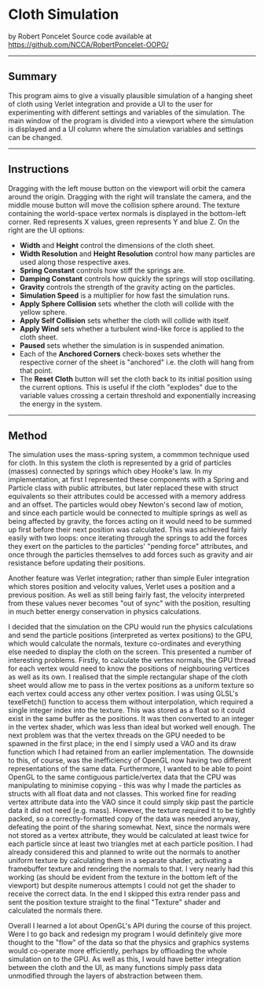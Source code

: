 **Cloth Simulation**
================
by Robert Poncelet
Source code available at https://github.com/NCCA/RobertPoncelet-OOPG/

----------

Summary
-------

This program aims to give a visually plausible simulation of a hanging sheet of cloth using Verlet integration and provide a UI to the user for experimenting with different settings and variables of the simulation. The main window of the program is divided into a viewport where the simulation is displayed and a UI column where the simulation variables and settings can be changed.

----------

Instructions
------------

Dragging with the left mouse button on the viewport will orbit the camera around the origin. Dragging with the right will translate the camera, and the middle mouse button will move the collision sphere around. The texture containing the world-space vertex normals is displayed in the bottom-left corner. Red represents X values, green represents Y and blue Z.
On the right are the UI options: 

-	**Width** and **Height** control the dimensions of the cloth sheet.
-	**Width Resolution** and **Height Resolution** control how many particles are used along those respective axes.
-	**Spring Constant** controls how stiff the springs are.
-	**Damping Constant** controls how quickly the springs will stop oscillating.
-	**Gravity** controls the strength of the gravity acting on the particles.
-	**Simulation Speed** is a multiplier for how fast the simulation runs.
-	**Apply Sphere Collision** sets whether the cloth will collide with the yellow sphere.
-	**Apply Self Collision** sets whether the cloth will collide with itself.
-	**Apply Wind** sets whether a turbulent wind-like force is applied to the cloth sheet.
-	**Paused** sets whether the simulation is in suspended animation.
-	Each of the **Anchored Corners** check-boxes sets whether the respective corner of the sheet is "anchored" i.e. the cloth will hang from that point.
-	The **Reset Cloth** button will set the cloth back to its initial position using the current options. This is useful if the cloth "explodes" due to the variable values crossing a certain threshold and exponentially increasing the energy in the system.

----------

Method
------

The simulation uses the mass-spring system, a commmon technique used for cloth. In this system the cloth is represented by a grid of particles (masses) connected by springs which obey Hooke's law. 
In my implementation, at first I represented these components with a Spring and Particle class with public attributes, but later replaced these with struct equivalents so their attributes could be accessed with a memory address and an offset. The particles would obey Newton's second law of motion, and since each particle would be connected to multiple springs as well as being affected by gravity, the forces acting on it would need to be summed up first before their next position was calculated. This was achieved fairly easily with two loops: once iterating through the springs to add the forces they exert on the particles to the particles' "pending force" attributes, and once through the particles themselves to add forces such as gravity and air resistance before updating their positions.

Another feature was Verlet integration; rather than simple Euler integration which stores position and velocity values, Verlet uses a position and a previous position. As well as still being fairly fast, the velocity interpreted from these values never becomes "out of sync" with the position, resulting in much better energy conservation in physics calculations. 

I decided that the simulation on the CPU would run the physics calculations and send the particle positions (interpreted as vertex positions) to the GPU, which would calculate the normals, texture co-ordinates and everything else needed to display the cloth on the screen. This presented a number of interesting problems.
Firstly, to calculate the vertex normals, the GPU thread for each vertex would need to know the positions of neighbouring vertices as well as its own. I realised that the simple rectangular shape of the cloth sheet would allow me to pass in the vertex positions as a uniform texture so each vertex could access any other vertex position. I was using GLSL's texelFetch() function to access them without interpolation, which required a single integer index into the texture. This was stored as a float so it could exist in the same buffer as the positions. It was then converted to an integer in the vertex shader, which was less than ideal but worked well enough.
The next problem was that the vertex threads on the GPU needed to be spawned in the first place; in the end I simply used a VAO and its draw function which I had retained from an earlier implementation. The downside to this, of course, was the inefficiency of OpenGL now having two different representations of the same data. 
Furthermore, I wanted to be able to point OpenGL to the same contiguous particle/vertex data that the CPU was manipulating to minimise copying - this was why I made the particles as structs with all float data and not classes. This worked fine for reading vertex attribute data into the VAO since it could simply skip past the particle data it did not need (e.g. mass). However, the texture required it to be tightly packed, so a correctly-formatted copy of the data was needed anyway, defeating the point of the sharing somewhat.
Next, since the normals were not stored as a vertex attribute, they would be calculated at least twice for each particle since at least two triangles met at each particle position. I had already considered this and planned to write out the normals to another uniform texture by calculating them in a separate shader, activating a framebuffer texture and rendering the normals to that. I very nearly had this working (as should be evident from the texture in the bottom left of the viewport) but despite numerous attempts I could not get the shader to receive the correct data. In the end I skipped this extra render pass and sent the position texture straight to the final "Texture" shader and calculated the normals there.

Overall I learned a lot about OpenGL's API during the course of this project. Were I to go back and redesign my program I would definitely give more thought to the "flow" of the data so that the physics and graphics systems would co-operate more efficiently, perhaps by offloading the whole simulation on to the GPU. As well as this, I would have better integration between the cloth and the UI, as many functions simply pass data unmodified through the layers of abstraction between them.
